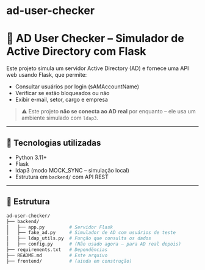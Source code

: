 # ad-user-checker

# 🧠 AD User Checker – Simulador de Active Directory com Flask

Este projeto simula um servidor Active Directory (AD) e fornece uma API web usando Flask, que permite:

- Consultar usuários por login (sAMAccountName)
- Verificar se estão bloqueados ou não
- Exibir e-mail, setor, cargo e empresa

> ⚠️ Este projeto **não se conecta ao AD real** por enquanto – ele usa um ambiente simulado com `ldap3`.

---

## 🚀 Tecnologias utilizadas

- Python 3.11+
- Flask
- ldap3 (modo MOCK_SYNC – simulação local)
- Estrutura em `backend/` com API REST

---

## 🧩 Estrutura

```bash
ad-user-checker/
├── backend/
│   ├── app.py         # Servidor Flask
│   ├── fake_ad.py     # Simulador de AD com usuários de teste
│   ├── ldap_utils.py  # Função que consulta os dados
│   ├── config.py      # (Não usado agora – para AD real depois)
├── requirements.txt   # Dependências
├── README.md          # Este arquivo
├── frontend/          # (ainda em construção)

